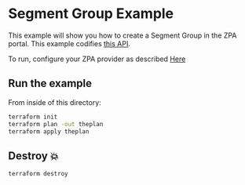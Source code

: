 # Segment Group Example

This example will show you how to create a Segment Group in the ZPA portal.
This example codifies [this API](https://help.zscaler.com/zpa/api-reference#/segment-group-controller).

To run, configure your ZPA provider as described [Here](https://github.com/zscaler/terraform-provider-zpa/blob/master/docs/index.html.markdown)

## Run the example

From inside of this directory:

```bash
terraform init
terraform plan -out theplan
terraform apply theplan
```

## Destroy 💥

```bash
terraform destroy
```
